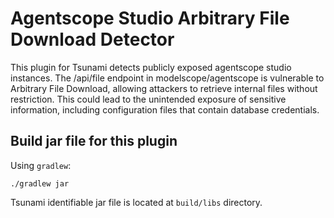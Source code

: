 # Agentscope Studio Arbitrary File Download Detector

This plugin for Tsunami detects publicly exposed agentscope studio instances. The /api/file endpoint in modelscope/agentscope is vulnerable to Arbitrary File Download, allowing attackers to retrieve internal files without restriction. This could lead to the unintended exposure of sensitive information, including configuration files that contain database credentials.

## Build jar file for this plugin

Using `gradlew`:

```shell
./gradlew jar
```

Tsunami identifiable jar file is located at `build/libs` directory.
